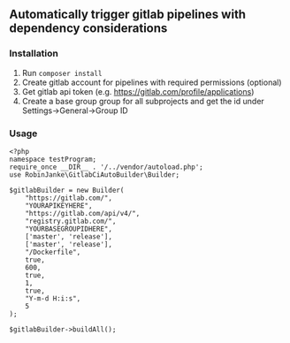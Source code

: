 ## Automatically trigger gitlab pipelines with dependency considerations

### Installation

1.  Run `composer install`
2.  Create gitlab account for pipelines with required permissions (optional)
3.  Get gitlab api token (e.g. https://gitlab.com/profile/applications)
4.  Create a base group group for all subprojects and get the id under 
    Settings->General->Group ID
    
### Usage
    
    <?php
    namespace testProgram;
    require_once __DIR__ . '/../vendor/autoload.php';
    use RobinJanke\GitlabCiAutoBuilder\Builder;
    
    $gitlabBuilder = new Builder(
        "https://gitlab.com/",
        "YOURAPIKEYHERE",
        "https://gitlab.com/api/v4/",
        "registry.gitlab.com/",
        "YOURBASEGROUPIDHERE",
        ['master', 'release'],
        ['master', 'release'],
        "/Dockerfile",
        true,
        600,
        true,
        1,
        true,
        "Y-m-d H:i:s",
        5
    );
    
    $gitlabBuilder->buildAll();